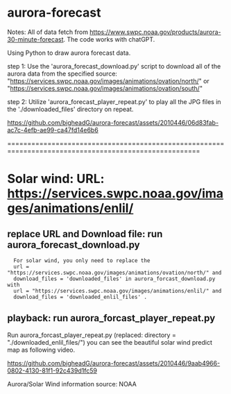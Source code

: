 # aurora-forecast
Notes: All of data fetch from https://www.swpc.noaa.gov/products/aurora-30-minute-forecast.
The code works with chatGPT.

Using Python to draw aurora forecast data.

step 1: Use the 'aurora_forecast_download.py' script to download all of the aurora data from the specified source: "https://services.swpc.noaa.gov/images/animations/ovation/north/" or "https://services.swpc.noaa.gov/images/animations/ovation/south/"  

step 2: Utilize 'aurora_forecast_player_repeat.py' to play all the JPG files in the './downloaded_files' directory on repeat.



https://github.com/bigheadG/aurora-forecast/assets/2010446/06d83fab-ac7c-4efb-ae99-ca47fd14e6b6

======================================================================================================


          

# Solar wind: URL: https://services.swpc.noaa.gov/images/animations/enlil/
## replace URL and Download file: run aurora_forecast_download.py 
      For solar wind, you only need to replace the 
      url = "https://services.swpc.noaa.gov/images/animations/ovation/north/" and 
      download_files = 'downloaded_files' in aurora_forcast_download.py with 
      url = "https://services.swpc.noaa.gov/images/animations/enlil/" and 
      download_files = 'downloaded_enlil_files' .
      
## playback: run aurora_forcast_player_repeat.py 
 Run aurora_forcast_player_repeat.py (replaced: directory = "./downloaded_enlil_files/") you can see the beautiful solar wind predict map as following video.
 

https://github.com/bigheadG/aurora-forecast/assets/2010446/9aab4966-0802-4130-81f1-92c439d1fc59

Aurora/Solar Wind information source: NOAA
